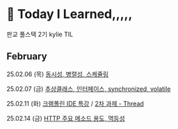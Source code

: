 # 🧐 Today I Learned,,,,,

판교 풀스택 2기 kylie TIL

## February

25.02.06 (목) [동시성, 병렬성, 스케쥴링](https://github.com/100-hours-a-week/kylie.cho-TIL/blob/main/February/250206(%EB%AA%A9).md)

25.02.07 (금) [추상클래스, 인터페이스, synchronized, volatile](https://github.com/100-hours-a-week/kylie.cho-TIL/blob/main/February/250207(%EA%B8%88).md)

25.02.11 (화) [크램폴린 IDE 특강](https://github.com/100-hours-a-week/kylie.cho-TIL/blob/main/February/250211(%ED%99%94).md) / [2차 과제 - Thread](https://github.com/100-hours-a-week/2-kylie-cho-cli-program-thread)

25.02.14 (금) [HTTP 주요 메소드 용도, 멱등성]()